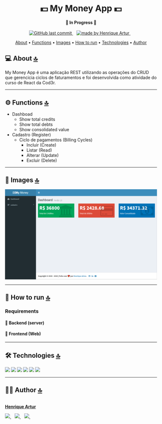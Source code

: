 <h1 align="center" id='top'>💵 My Money App 💵</h1>

<h4 align="center">🚧 In Progress 🚧</h4>

<p align="center">
  <a href="https://github.com/HenriqueArtur/">
    <img alt="GitHub last commit" src="https://img.shields.io/github/last-commit/HenriqueArtur/my-money-app?color=181433&logoColor=181433&style=for-the-badge">
  </a>&nbsp;&nbsp;
  <a href="https://henriqueartur.com">
    <img src="https://img.shields.io/badge/Made_by-Henrique_Artur-flat?&style=for-the-badge&logoColor=181433&labelColor=F12166&color=181433&logoWidth=30" alt="made by Henrique Artur"/>
  </a>&nbsp;&nbsp;
</p>


<p align="center">
  <a href="#about">About</a> •
  <a href="#functions">Functions</a> • 
  <a href="#images">Images</a> • 
  <a href="#project">How to run</a> • 
  <a href="#technologies">Technologies</a> • 
  <a href="#author">Author</a>
</p>

<h2 id='about'>💻 About <a href="#top">🔝</a></h2>
My Money App é uma aplicação REST utilizando as operações do CRUD que gerencicia ciclos de faturamentos e foi desenvolvida como atividade do curso de React da Cod3r. 

---

<h2 id='functions'>⚙️ Functions <a href="#top">🔝</a></h2>

- Dashboad
    - Show total credits
    - Show total debts
    - Show consolidated value
- Cadastro (Register)
    - Ciclo de pagamentos (Billing Cycles)
        - Incluir (Create) 
        - Listar (Read)
        - Alterar (Update)
        - Excluir (Delete)

---

<h2 id='images'>🌻 Images <a href="#top">🔝</a></h2>
<img alt="My Money App Screenshott" src="img/my-money-app-screenshot.png">


---

<h2 id='project'>🚀 How to run <a href="#top">🔝</a></h2>


### Requirements


#### 🎲 Backend (server)


#### 🧭 Frontend (Web)


---

<h2 id='technologies'>🛠 Technologies <a href="#top">🔝</a></h2>
<div>
  <img src="https://img.shields.io/badge/react-v15.4.2-flat?style=for-the-badge&logoColor=F12166&labelColor=181433&color=828494&logoWidth=30" />
  <img src="https://img.shields.io/badge/React_Redux-v4.4.6-flat?style=for-the-badge&logoColor=F12166&labelColor=181433&color=828494&logoWidth=30" />
  <img src="https://img.shields.io/badge/React_Router-v3.0.2-flat?style=for-the-badge&logoColor=F12166&labelColor=181433&color=828494&logoWidth=30" />
  <img src="https://img.shields.io/badge/Axios-v0.15.3-flat?style=for-the-badge&logoColor=F12166&labelColor=181433&color=828494&logoWidth=30" />
  <img src="https://img.shields.io/badge/Webpack-v1.14.0-flat?style=for-the-badge&logoColor=F12166&labelColor=181433&color=828494&logoWidth=30" />
  <img src="https://img.shields.io/badge/AdminLTE-v2.3.6-flat?style=for-the-badge&logoColor=F12166&labelColor=181433&color=828494&logoWidth=30" />
</div>

---

<h2 id='author'>🦸‍♂️ Author <a href="#top">🔝</a></h2>
<p>
    <a href="https://henriqueartur.com">
        <img style="border-radius: 50%;" src="https://avatars1.githubusercontent.com/u/32515155?s=460&u=0c33e34ecc26af5d2144898e23c13a69d0c659e5&v=4" width="100px;" alt=""/>
        <br />
        <author><b>Henrique Artur</b></author>
    </a>
</p>
<p>
  <a href="mailto:contato@henriqueartur.com">
    <img src="https://img.shields.io/badge/Email-flat?logo=GMail&style=for-the-badge&logoColor=181433&labelColor=F12166&color=181433&logoWidth=30" />
  </a>&nbsp;&nbsp;
  <a href="https://www.linkedin.com/in/henriqueartur/">
    <img src="https://img.shields.io/badge/LinkedIn-flat?logo=LinkedIn&style=for-the-badge&logoColor=181433&labelColor=F12166&color=181433&logoWidth=30" />
  </a>&nbsp;&nbsp;
  <a href="https://github.com/HenriqueArtur/">
    <img src="https://img.shields.io/badge/GitHub-flat?logo=GitHub&style=for-the-badge&logoColor=181433&labelColor=F12166&color=181433&logoWidth=30" />
  </a>&nbsp;&nbsp;
</p>